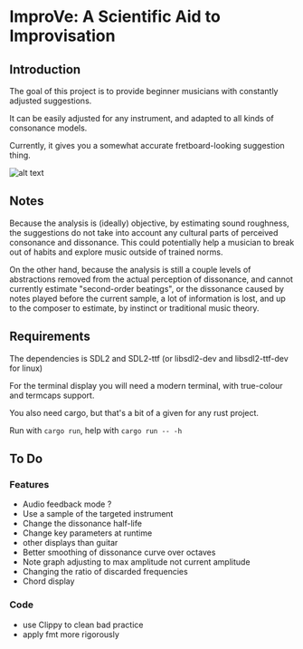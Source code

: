 # ImproVe: A Scientific Aid to Improvisation

## Introduction

The goal of this project is to provide beginner musicians with constantly adjusted suggestions.

It can be easily adjusted for any instrument, and adapted to all kinds of consonance models.

Currently, it gives you a somewhat accurate fretboard-looking suggestion thing.

![alt text](https://i.imgur.com/XD9MSTb.png)

## Notes

Because the analysis is (ideally) objective, by estimating sound roughness, the suggestions do not take into account any cultural parts of perceived consonance and dissonance. This could potentially help a musician to break out of habits and explore music outside of trained norms.

On the other hand, because the analysis is still a couple levels of abstractions removed from the actual perception of dissonance, and cannot currently estimate "second-order beatings", or the dissonance caused by notes played before the current sample, a lot of information is lost, and up to the composer to estimate, by instinct or traditional music theory.

## Requirements

The dependencies is SDL2 and SDL2-ttf (or libsdl2-dev and libsdl2-ttf-dev for linux)

For the terminal display you will need a modern terminal, with true-colour and termcaps support.

You also need cargo, but that's a bit of a given for any rust project.

Run with `cargo run`, help with `cargo run -- -h`

## To Do

### Features

* Audio feedback mode ?
* Use a sample of the targeted instrument
* Change the dissonance half-life
* Change key parameters at runtime
* other displays than guitar
* Better smoothing of dissonance curve over octaves
* Note graph adjusting to max amplitude not current amplitude
* Changing the ratio of discarded frequencies
* Chord display

### Code

* use Clippy to clean bad practice
* apply fmt more rigorously
